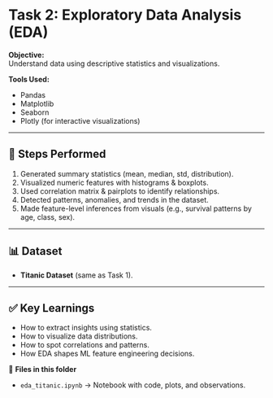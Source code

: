 # Task 2: Exploratory Data Analysis (EDA)

**Objective:**  
Understand data using descriptive statistics and visualizations.

**Tools Used:**  
- Pandas  
- Matplotlib  
- Seaborn  
- Plotly (for interactive visualizations)  

---

## 🔎 Steps Performed
1. Generated summary statistics (mean, median, std, distribution).  
2. Visualized numeric features with histograms & boxplots.  
3. Used correlation matrix & pairplots to identify relationships.  
4. Detected patterns, anomalies, and trends in the dataset.  
5. Made feature-level inferences from visuals (e.g., survival patterns by age, class, sex).  

---

## 📊 Dataset
- **Titanic Dataset** (same as Task 1).  

---

## ✅ Key Learnings
- How to extract insights using statistics.  
- How to visualize data distributions.  
- How to spot correlations and patterns.  
- How EDA shapes ML feature engineering decisions.  

📂 **Files in this folder**  
- `eda_titanic.ipynb` → Notebook with code, plots, and observations.  

